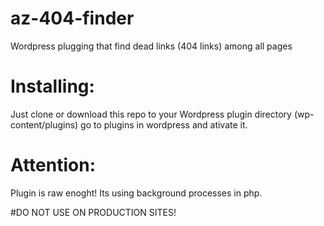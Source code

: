 # az-404-finder
Wordpress plugging that find dead links (404 links) among all pages

# Installing:

Just clone or download this repo to your Wordpress plugin directory (wp-content/plugins) go to plugins in wordpress and ativate it.


# Attention:

Plugin is raw enoght! Its using background processes in php.

#DO NOT USE ON PRODUCTION SITES!

